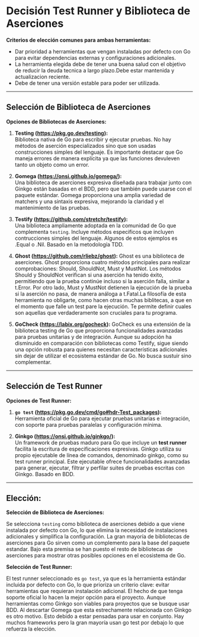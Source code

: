 # Decisión Test Runner y Biblioteca de Aserciones 


**Criterios de elección comunes para ambas herramientas:**

- Dar prioridad a herramientas que vengan instaladas por defecto con Go para evitar dependencias externas y configuraciones adicionales.
- La herramienta elegida debe de tener una buena salud con el objetivo de reducir la deuda tecnica a largo plazo.Debe estar mantenida y actualizacion reciente. 
- Debe de tener una versión estable para poder ser utilizada.

---


## Selección de Biblioteca de Aserciones

**Opciones de Bibliotecas de Aserciones:**

1. **Testing (https://pkg.go.dev/testing):**  
   Biblioteca nativa de Go para escribir y ejecutar pruebas. No hay métodos de aserción especializados sino que son usadas construcciones simples del 
   lenguaje. Es importante destacar que Go maneja errores de manera explícita ya que las funciones devuleven tanto un objeto como un error. 

2. **Gomega (https://onsi.github.io/gomega/):**  
   Una biblioteca de aserciones expresiva diseñada para trabajar junto con Ginkgo están basadas en el BDD, pero que también puede usarse con el paquete estándar. Gomega proporciona una amplia variedad de matchers y una sintaxis expresiva, mejorando la claridad y el mantenimiento de las pruebas.

3. **Testify (https://github.com/stretchr/testify):**  
   Una biblioteca ampliamente adoptada en la comunidad de Go que complementa `testing`. Incluye métodos especificos que incluyen contrucciones simples del lenguaje. Algunos de estos ejemplos es .Equal o .Nil. Basado en la metodología TDD. 

4. **Ghost (https://github.com/rliebz/ghost):**
   Ghost es una biblioteca de aserciones. Ghost proporciona cuatro métodos principales para realizar comprobaciones: Should, ShouldNot, Must y MustNot. Los métodos Should y ShouldNot verifican si una aserción ha tenido éxito, permitiendo que la prueba continúe incluso si la aserción falla, similar a t.Error. Por otro lado, Must y MustNot detienen la ejecución de la prueba si la aserción no pasa, de manera análoga a t.Fatal.La filosofía de esta herramienta  no obligarte, como hacen otras muchas biblitecas, a que en el momento que falle un test pare la ejecución. Te permite definir cuales son aquellas que verdaderamente son cruciales para tu programa.  

5. **GoCheck (https://labix.org/gocheck):**
   GoCheck es una extensión de la biblioteca testing de Go que proporciona funcionalidades avanzadas para pruebas unitarias y de integración. Aunque su adopción ha disminuido en comparación con bibliotecas como Testify, sigue siendo una opción robusta para quienes necesitan características adicionales sin dejar de utilizar el ecosistema estándar de Go. No busca sustuir sino complementar. 


---

## Selección de Test Runner

**Opciones de Test Runner:**

1. **`go test` (https://pkg.go.dev/cmd/go#hdr-Test_packages):**  
   Herramienta oficial de Go para ejecutar pruebas unitarias e integración, con soporte para pruebas paralelas y configuración mínima.

2. **Ginkgo (https://onsi.github.io/ginkgo/):**  
   Un framework de pruebas maduro para Go que incluye un **test runner** facilita la escritura de especificaciones expresivas. Ginkgo utiliza su propio ejecutable de línea de comandos, denominado ginkgo, como su test runner principal. Este ejecutable ofrece funcionalidades avanzadas para generar, ejecutar, filtrar y perfilar suites de pruebas escritas con Ginkgo. Basado en BDD.

---

## Elección:

**Selección de Biblioteca de Aserciones:**

Se selecciona `testing` como biblioteca de aserciones debido a que viene instalada por defecto con Go, lo que elimina la necesidad de instalaciones adicionales y simplifica la configuración. La gran mayoría de bibliotecas de aserciones para Go sirven como un complemento para la base del paquete estandar. Bajo esta premisa se han puesto el resto de bibliotecas de aserciones para mostrar otras posibles opciones en el ecosistema de Go. 

**Selección de Test Runner:**

El test runner seleccionado es `go test`, ya que es la herramienta estándar incluida por defecto con Go, lo que prioriza un criterio clave: evitar herramientas que requieran instalación adicional. El hecho de que tenga soporte oficial lo hacen la mejor opción para el proyecto. Aunque herramientas como Ginkgo son viables para proyectos que se busque usar BDD. Al descartar Gomega que esta estrechamente relacionada con Ginkgo es otro motivo. Esto debido a estar pensadas para usar en conjunto. Hay muchos frameworks pero la gran mayoría usan go test por debajo lo que refuerza la elección. 
